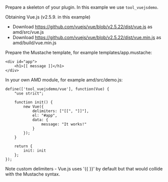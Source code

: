 Prepare a skeleton of your plugin. In this example we use `tool_vuejsdemo`.

Obtaining Vue.js (v2.5.9. in this example)

* Download https://github.com/vuejs/vue/blob/v2.5.22/dist/vue.js as amd/src/vue.js
* Download https://github.com/vuejs/vue/blob/v2.5.22/dist/vue.min.js as amd/build/vue.min.js

Prepare the Mustache template, for example templates/app.mustache:

    <div id="app">
        <h1>[[ message ]]</h1>
    </div>

In your own AMD module, for example amd/src/demo.js:

    define(['tool_vuejsdemo/vue'], function(Vue) {
        "use strict";

        function init() {
            new Vue({
                delimiters: ["[[", "]]"],
                el: "#app",
                data: {
                    message: "It works!"
                }
            });
        }

        return {
            init: init
        };
    });

Note custom delimiters - Vue.js uses '{{ }}' by default but that would
collide with the Mustache syntax.
